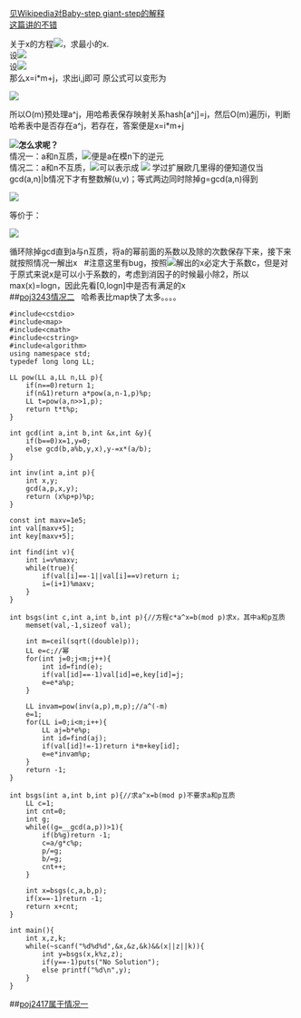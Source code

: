 [见Wikipedia对Baby-step giant-step的解释](https://en.wikipedia.org/wiki/Baby-step_giant-step)  
[这篇讲的不错](http://blog.csdn.net/acm_cxlove/article/details/7832197)  

关于x的方程<img src="http://latex.codecogs.com/svg.latex?a^x\%n=b">，求最小的x.  
设<img src="http://latex.codecogs.com/svg.latex?m=\left%20\lceil%20\sqrt{n}%20\right%20\rceil">  
设<img src="http://latex.codecogs.com/svg.latex?i,j\in%20[0,m)">  
那么x=i*m+j，求出i,j即可  原公式可以变形为  

<img src="http://latex.codecogs.com/svg.latex?a^j=b*(a^{-1})^{m*i}">  

所以O(m)预处理a^j，用哈希表保存映射关系hash[a^j]=j，然后O(m)遍历i，判断哈希表中是否存在a^j，若存在，答案便是x=i*m+j  

**<img src="http://latex.codecogs.com/svg.latex?a^{-1}">怎么求呢？**  
情况一：a和n互质，<img src="http://latex.codecogs.com/svg.latex?a^{-1}">便是a在模n下的逆元  
情况二：a和n不互质，<img src="http://latex.codecogs.com/svg.latex?a^x\%n=b">可以表示成
<img src="http://latex.codecogs.com/svg.latex?a^x*u+n*v=b">  学过扩展欧几里得的便知道仅当gcd(a,n)|b情况下才有整数解(u,v)；等式两边同时除掉g=gcd(a,n)得到  

<img src="http://latex.codecogs.com/svg.latex?\frac{a}{g}*a^{x-1}*u+\frac{n}{g}*v=\frac{b}{g}">  

等价于：  

<img src="http://latex.codecogs.com/svg.latex?\frac{a}{g}*a^{x-1}\%(\frac{n}{g})=\frac{b}{g}">  

循环除掉gcd直到a与n互质，将a的幂前面的系数以及除的次数保存下来，接下来就按照情况一解出x  
#注意这里有bug，按照<img src="http://latex.codecogs.com/svg.latex?c*a^x\%n=b">解出的x必定大于系数c，但是对于原式来说x是可以小于系数的，考虑到消因子的时候最小除2，所以max(x)=logn，因此先看[0,logn]中是否有满足的x  
##[poj3243情况二](http://poj.org/problem?id=3243)  
哈希表比map快了太多。。。。
```
#include<cstdio>
#include<map>
#include<cmath>
#include<cstring>
#include<algorithm>
using namespace std;
typedef long long LL;

LL pow(LL a,LL n,LL p){
    if(n==0)return 1;
    if(n&1)return a*pow(a,n-1,p)%p;
    LL t=pow(a,n>>1,p);
    return t*t%p;
}

int gcd(int a,int b,int &x,int &y){
    if(b==0)x=1,y=0;
    else gcd(b,a%b,y,x),y-=x*(a/b);
}

int inv(int a,int p){
    int x,y;
    gcd(a,p,x,y);
    return (x%p+p)%p;
}

const int maxv=1e5;
int val[maxv+5];
int key[maxv+5];

int find(int v){
    int i=v%maxv;
    while(true){
        if(val[i]==-1||val[i]==v)return i;
        i=(i+1)%maxv;
    }
}

int bsgs(int c,int a,int b,int p){//方程c*a^x=b(mod p)求x，其中a和p互质
    memset(val,-1,sizeof val);

    int m=ceil(sqrt((double)p));
    LL e=c;//幂
    for(int j=0;j<m;j++){
        int id=find(e);
        if(val[id]==-1)val[id]=e,key[id]=j;
        e=e*a%p;
    }

    LL invam=pow(inv(a,p),m,p);//a^(-m)
    e=1;
    for(LL i=0;i<m;i++){
        LL aj=b*e%p;
        int id=find(aj);
        if(val[id]!=-1)return i*m+key[id];
        e=e*invam%p;
    }
    return -1;
}

int bsgs(int a,int b,int p){//求a^x=b(mod p)不要求a和p互质
    LL c=1;
    int cnt=0;
    int g;
    while((g=__gcd(a,p))>1){
        if(b%g)return -1;
        c=a/g*c%p;
        p/=g;
        b/=g;
        cnt++;
    }

    int x=bsgs(c,a,b,p);
    if(x==-1)return -1;
    return x+cnt;
}

int main(){
    int x,z,k;
    while(~scanf("%d%d%d",&x,&z,&k)&&(x||z||k)){
        int y=bsgs(x,k%z,z);
        if(y==-1)puts("No Solution");
        else printf("%d\n",y);
    }
}
```
##[poj2417属于情况一](http://poj.org/problem?id=2417)
